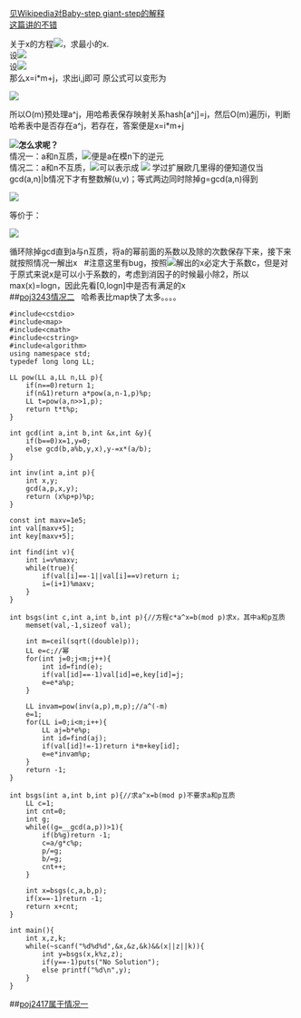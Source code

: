 [见Wikipedia对Baby-step giant-step的解释](https://en.wikipedia.org/wiki/Baby-step_giant-step)  
[这篇讲的不错](http://blog.csdn.net/acm_cxlove/article/details/7832197)  

关于x的方程<img src="http://latex.codecogs.com/svg.latex?a^x\%n=b">，求最小的x.  
设<img src="http://latex.codecogs.com/svg.latex?m=\left%20\lceil%20\sqrt{n}%20\right%20\rceil">  
设<img src="http://latex.codecogs.com/svg.latex?i,j\in%20[0,m)">  
那么x=i*m+j，求出i,j即可  原公式可以变形为  

<img src="http://latex.codecogs.com/svg.latex?a^j=b*(a^{-1})^{m*i}">  

所以O(m)预处理a^j，用哈希表保存映射关系hash[a^j]=j，然后O(m)遍历i，判断哈希表中是否存在a^j，若存在，答案便是x=i*m+j  

**<img src="http://latex.codecogs.com/svg.latex?a^{-1}">怎么求呢？**  
情况一：a和n互质，<img src="http://latex.codecogs.com/svg.latex?a^{-1}">便是a在模n下的逆元  
情况二：a和n不互质，<img src="http://latex.codecogs.com/svg.latex?a^x\%n=b">可以表示成
<img src="http://latex.codecogs.com/svg.latex?a^x*u+n*v=b">  学过扩展欧几里得的便知道仅当gcd(a,n)|b情况下才有整数解(u,v)；等式两边同时除掉g=gcd(a,n)得到  

<img src="http://latex.codecogs.com/svg.latex?\frac{a}{g}*a^{x-1}*u+\frac{n}{g}*v=\frac{b}{g}">  

等价于：  

<img src="http://latex.codecogs.com/svg.latex?\frac{a}{g}*a^{x-1}\%(\frac{n}{g})=\frac{b}{g}">  

循环除掉gcd直到a与n互质，将a的幂前面的系数以及除的次数保存下来，接下来就按照情况一解出x  
#注意这里有bug，按照<img src="http://latex.codecogs.com/svg.latex?c*a^x\%n=b">解出的x必定大于系数c，但是对于原式来说x是可以小于系数的，考虑到消因子的时候最小除2，所以max(x)=logn，因此先看[0,logn]中是否有满足的x  
##[poj3243情况二](http://poj.org/problem?id=3243)  
哈希表比map快了太多。。。。
```
#include<cstdio>
#include<map>
#include<cmath>
#include<cstring>
#include<algorithm>
using namespace std;
typedef long long LL;

LL pow(LL a,LL n,LL p){
    if(n==0)return 1;
    if(n&1)return a*pow(a,n-1,p)%p;
    LL t=pow(a,n>>1,p);
    return t*t%p;
}

int gcd(int a,int b,int &x,int &y){
    if(b==0)x=1,y=0;
    else gcd(b,a%b,y,x),y-=x*(a/b);
}

int inv(int a,int p){
    int x,y;
    gcd(a,p,x,y);
    return (x%p+p)%p;
}

const int maxv=1e5;
int val[maxv+5];
int key[maxv+5];

int find(int v){
    int i=v%maxv;
    while(true){
        if(val[i]==-1||val[i]==v)return i;
        i=(i+1)%maxv;
    }
}

int bsgs(int c,int a,int b,int p){//方程c*a^x=b(mod p)求x，其中a和p互质
    memset(val,-1,sizeof val);

    int m=ceil(sqrt((double)p));
    LL e=c;//幂
    for(int j=0;j<m;j++){
        int id=find(e);
        if(val[id]==-1)val[id]=e,key[id]=j;
        e=e*a%p;
    }

    LL invam=pow(inv(a,p),m,p);//a^(-m)
    e=1;
    for(LL i=0;i<m;i++){
        LL aj=b*e%p;
        int id=find(aj);
        if(val[id]!=-1)return i*m+key[id];
        e=e*invam%p;
    }
    return -1;
}

int bsgs(int a,int b,int p){//求a^x=b(mod p)不要求a和p互质
    LL c=1;
    int cnt=0;
    int g;
    while((g=__gcd(a,p))>1){
        if(b%g)return -1;
        c=a/g*c%p;
        p/=g;
        b/=g;
        cnt++;
    }

    int x=bsgs(c,a,b,p);
    if(x==-1)return -1;
    return x+cnt;
}

int main(){
    int x,z,k;
    while(~scanf("%d%d%d",&x,&z,&k)&&(x||z||k)){
        int y=bsgs(x,k%z,z);
        if(y==-1)puts("No Solution");
        else printf("%d\n",y);
    }
}
```
##[poj2417属于情况一](http://poj.org/problem?id=2417)
